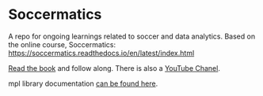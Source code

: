 # Soccermatics
A repo for ongoing learnings related to soccer and data analytics. Based on the online course, Soccermatics: https://soccermatics.readthedocs.io/en/latest/index.html

[Read the book](https://www.amazon.com/Soccermatics-Mathematical-Adventures-Pro-Bloomsbury/dp/1472924142) and follow along. There is also a [YouTube Chanel](https://www.youtube.com/channel/UCUBFJYcag8j2rm_9HkrrA7w).

mpl library documentation [can be found here](https://mplsoccer.readthedocs.io/en/latest/).
